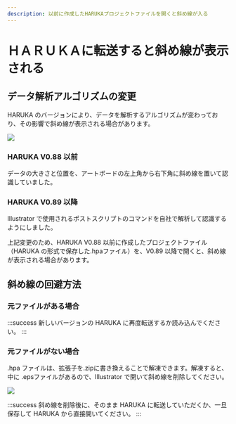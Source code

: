 ```yaml
---
description: 以前に作成したHARUKAプロジェクトファイルを開くと斜め線が入る
---
```


# ＨＡＲＵＫＡに転送すると斜め線が表示される

## データ解析アルゴリズムの変更

HARUKA のバージョンにより、データを解析するアルゴリズムが変わっており、その影響で斜め線が表示される場合があります。

![](/assets/20191119\_03.png)

### HARUKA V0.88 以前

データの大きさと位置を、アートボードの左上角から右下角に斜め線を置いて認識していました。

### HARUKA V0.89 以降

Illustrator で使用されるポストスクリプトのコマンドを自社で解析して認識するようにしました。

上記変更のため、HARUKA V0.88 以前に作成したプロジェクトファイル（HARUKA の形式で保存した.hpaファイル）を、V0.89 以降で開くと、斜め線が表示される場合があります。

## 斜め線の回避方法

### 元ファイルがある場合

:::success
新しいバージョンの HARUKA に再度転送するか読み込んでください。
:::

### 元ファイルがない場合

.hpa ファイルは、拡張子を.zipに書き換えることで解凍できます。解凍すると、中に .epsファイルがあるので、Illustrator で開いて斜め線を削除してください。

![](/assets/20191119\_04.png)

:::success
斜め線を削除後に、そのまま HARUKA に転送していただくか、一旦保存して HARUKA から直接開いてください。
:::
